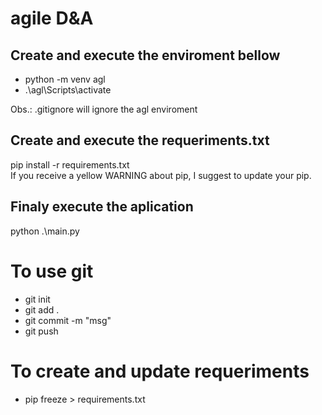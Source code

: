 # agile D&A

## Create and execute the enviroment bellow <br>
- python -m venv agl <br>
- .\agl\Scripts\activate <br>

Obs.: .gitignore will ignore the agl enviroment

## Create and execute the requeriments.txt <br>
pip install -r requirements.txt <br>
If you receive a yellow WARNING about pip, I suggest to update your pip.

## Finaly execute the aplication
python .\main.py

# To use git
- git init
- git add .
- git commit -m "msg"
- git push

# To create and update requeriments
- pip freeze > requirements.txt